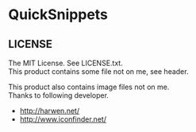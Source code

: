 <h1>QuickSnippets</h1>

<h2>LICENSE</h2>

<p>
The MIT License. See LICENSE.txt.<br>
This product contains some file not on me, see header.
</p>

<p>
This product also contains image files not on me.<br>
Thanks to following developer.<br>
<ul>
<li><a href="http://harwen.net/">http://harwen.net/</a></li>
<li><a href="http://www.iconfinder.net/">http://www.iconfinder.net/</a></li>
</ul>
</p>